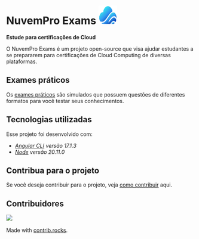 

# NuvemPro Exams <img src="../src/assets/icons/logo.svg" width="50" height="50"/>

**Estude para certificações de Cloud**

O NuvemPro Exams é um projeto open-source que visa ajudar estudantes a se prepararem para certificações de Cloud Computing de diversas plataformas.

## Exames práticos
Os [exames práticos](https://nuvemproexams.azurewebsites.net/simulados) são simulados que possuem questões de diferentes formatos para você testar seus conhecimentos.

## Tecnologias utilizadas

Esse projeto foi desenvolvido com:
- _[Angular CLI](https://github.com/angular/angular-cli) versão 17.1.3_
- _[Node](https://nodejs.org/en) versão 20.11.0_

## Contribua para o projeto

Se você deseja contribuir para o projeto, veja [como contribuir](https://github.com/Salgado2004/NuvemPro-Exams/blob/master/CONTRIBUTING.md) aqui.

## Contribuidores
<a href="https://github.com/Salgado2004/NuvemPro-Exams/graphs/contributors">
  <img src="https://contrib.rocks/image?repo=Salgado2004/NuvemPro-Exams" />
</a>

Made with [contrib.rocks](https://contrib.rocks).
